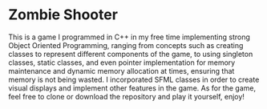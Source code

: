 # Zombie Shooter
This is a game I programmed in C++ in my free time implementing strong Object Oriented Programming, ranging from concepts such as creating classes to represent different components of the game, to using singleton classes, static classes, and even pointer implementation for memory maintenance and dynamic memory allocation at times, ensuring that memory is not being wasted. I incorporated SFML classes in order to create visual displays and implement other features in the game. As for the game, feel free to clone or download the repository and play it yourself, enjoy!
